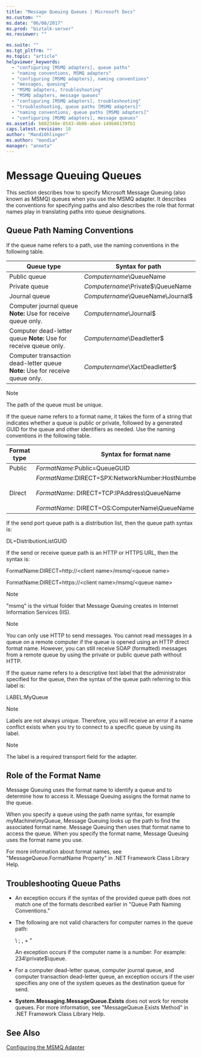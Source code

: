 ```yaml
---
title: "Message Queuing Queues | Microsoft Docs"
ms.custom: ""
ms.date: "06/08/2017"
ms.prod: "biztalk-server"
ms.reviewer: ""

ms.suite: ""
ms.tgt_pltfrm: ""
ms.topic: "article"
helpviewer_keywords: 
  - "configuring [MSMQ adapters], queue paths"
  - "naming conventions, MSMQ adapters"
  - "configuring [MSMQ adapters], naming conventions"
  - "messages, queuing"
  - "MSMQ adapters, troubleshooting"
  - "MSMQ adapters, message queues"
  - "configuring [MSMQ adapters], troubleshooting"
  - "troubleshooting, queue paths [MSMQ adapters]"
  - "naming conventions, queue paths [MSMQ adapters]"
  - "configuring [MSMQ adapters], message queues"
ms.assetid: b802348e-8543-4b06-a6e4-149b86139fb1
caps.latest.revision: 10
author: "MandiOhlinger"
ms.author: "mandia"
manager: "anneta"
---
```

# Message Queuing Queues
This section describes how to specify Microsoft Message Queuing (also known as MSMQ) queues when you use the MSMQ adapter. It describes the conventions for specifying paths and also describes the role that format names play in translating paths into queue designations.  
  
## Queue Path Naming Conventions  
 If the queue name refers to a path, use the naming conventions in the following table.  
  
|**Queue type**|**Syntax for path**|  
|--------------------|-------------------------|  
|Public queue|*Computername*\QueueName|  
|Private queue|*Computername*\Private$\QueueName|  
|Journal queue|*Computername*\QueueName\Journal$|  
|Computer journal queue **Note:**  Use for receive queue only.|*Computername*\Journal$|  
|Computer dead-letter queue **Note:**  Use for receive queue only.|*Computername*\Deadletter$|  
|Computer transaction dead-letter queue **Note:**  Use for receive queue only.|*Computername*\XactDeadletter$|  
  
> [!NOTE]
>  The path of the queue must be unique.  
  
 If the queue name refers to a format name, it takes the form of a string that indicates whether a queue is public or private, followed by a generated GUID for the queue and other identifiers as needed. Use the naming conventions in the following table.  
  
|**Format type**|**Syntax for format name**|  
|---------------------|--------------------------------|  
|Public|*FormatName*:Public=QueueGUID|  
|Direct|*FormatName*:DIRECT=SPX:NetworkNumber:HostNumber\QueueName<br /><br /> *FormatName*: DIRECT=TCP:IPAddress\QueueName<br /><br /> *FormatName*: DIRECT=OS:ComputerName\QueueName|  
  
 If the send port queue path is a distribution list, then the queue path syntax is:  
  
 DL=DistributionListGUID  
  
 If the send or receive queue path is an HTTP or HTTPS URL, then the syntax is:  
  
 FormatName:DIRECT=http://\<client name>/msmq/\<queue name>  
  
 FormatName:DIRECT=https://\<client name>/msmq/\<queue name>  
  
> [!NOTE]
>  "msmq" is the virtual folder that Message Queuing creates in Internet Information Services (IIS).  
  
> [!NOTE]
>  You can only use HTTP to send messages. You cannot read messages in a queue on a remote computer if the queue is opened using an HTTP direct format name. However, you can still receive SOAP (formatted) messages from a remote queue by using the private or public queue path without HTTP.  
  
 If the queue name refers to a descriptive text label that the administrator specified for the queue, then the syntax of the queue path referring to this label is:  
  
 LABEL:MyQueue  
  
> [!NOTE]
>  Labels are not always unique. Therefore, you will receive an error if a name conflict exists when you try to connect to a specific queue by using its label.  
  
> [!NOTE]
>  The label is a required transport field for the adapter.  
  
## Role of the Format Name  
 Message Queuing uses the format name to identify a queue and to determine how to access it. Message Queuing assigns the format name to the queue.  
  
 When you specify a queue using the path name syntax, for example myMachine\myQueue, Message Queuing looks up the path to find the associated format name. Message Queuing then uses that format name to access the queue. When you specify the format name, Message Queuing uses the format name you use.  
  
 For more information about format names, see "MessageQueue.FormatName Property" in .NET Framework Class Library Help.  
  
## Troubleshooting Queue Paths  
  
-   An exception occurs if the syntax of the provided queue path does not match one of the formats described earlier in "Queue Path Naming Conventions."  
  
-   The following are not valid characters for computer names in the queue path:  
  
     \ ; , + "  
  
     An exception occurs if the computer name is a number. For example: 234\private$\queue.  
  
-   For a computer dead-letter queue, computer journal queue, and computer transaction dead-letter queue, an exception occurs if the user specifies any one of the system queues as the destination queue for send.  
  
-   **System.Messaging.MessageQueue.Exists** does not work for remote queues. For more information, see "MessageQueue.Exists Method" in .NET Framework Class Library Help.  
  
## See Also  
 [Configuring the MSMQ Adapter](../core/configuring-the-msmq-adapter.md)